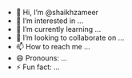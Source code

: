 - 👋 Hi, I’m @shaikhzameer
- 👀 I’m interested in ...
- 🌱 I’m currently learning ...
- 💞️ I’m looking to collaborate on ...
- 📫 How to reach me ...
- 😄 Pronouns: ...
- ⚡ Fun fact: ...

<!---
shaikhzameer/shaikhzameer is a ✨ special ✨ repository because its `README.md` (this file) appears on your GitHub profile.
You can click the Preview link to take a look at your changes.
--->
